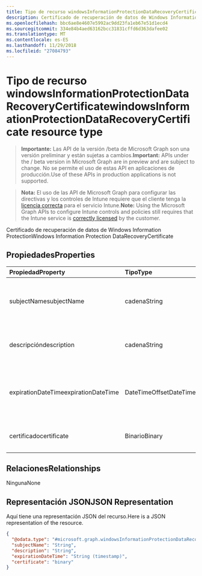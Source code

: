 ```yaml
---
title: Tipo de recurso windowsInformationProtectionDataRecoveryCertificate
description: Certificado de recuperación de datos de Windows Information Protection
ms.openlocfilehash: bbc6ae8e4607e5992ac9dd23fa1eb67e51d1ecd4
ms.sourcegitcommit: 334e84b4aed63162bcc31831cffd6d363dafee02
ms.translationtype: MT
ms.contentlocale: es-ES
ms.lasthandoff: 11/29/2018
ms.locfileid: "27084793"
---
```

# <a name="windowsinformationprotectiondatarecoverycertificate-resource-type"></a><span data-ttu-id="15800-103">Tipo de recurso windowsInformationProtectionDataRecoveryCertificate</span><span class="sxs-lookup"><span data-stu-id="15800-103">windowsInformationProtectionDataRecoveryCertificate resource type</span></span>

> <span data-ttu-id="15800-104">**Importante:** Las API de la versión /beta de Microsoft Graph son una versión preliminar y están sujetas a cambios.</span><span class="sxs-lookup"><span data-stu-id="15800-104">**Important:** APIs under the / beta version in Microsoft Graph are in preview and are subject to change.</span></span> <span data-ttu-id="15800-105">No se permite el uso de estas API en aplicaciones de producción.</span><span class="sxs-lookup"><span data-stu-id="15800-105">Use of these APIs in production applications is not supported.</span></span>

> <span data-ttu-id="15800-106">**Nota:** El uso de las API de Microsoft Graph para configurar las directivas y los controles de Intune requiere que el cliente tenga la [licencia correcta](https://go.microsoft.com/fwlink/?linkid=839381) para el servicio Intune.</span><span class="sxs-lookup"><span data-stu-id="15800-106">**Note:** Using the Microsoft Graph APIs to configure Intune controls and policies still requires that the Intune service is [correctly licensed](https://go.microsoft.com/fwlink/?linkid=839381) by the customer.</span></span>

<span data-ttu-id="15800-107">Certificado de recuperación de datos de Windows Information Protection</span><span class="sxs-lookup"><span data-stu-id="15800-107">Windows Information Protection DataRecoveryCertificate</span></span>
## <a name="properties"></a><span data-ttu-id="15800-108">Propiedades</span><span class="sxs-lookup"><span data-stu-id="15800-108">Properties</span></span>
|<span data-ttu-id="15800-109">Propiedad</span><span class="sxs-lookup"><span data-stu-id="15800-109">Property</span></span>|<span data-ttu-id="15800-110">Tipo</span><span class="sxs-lookup"><span data-stu-id="15800-110">Type</span></span>|<span data-ttu-id="15800-111">Descripción</span><span class="sxs-lookup"><span data-stu-id="15800-111">Description</span></span>|
|:---|:---|:---|
|<span data-ttu-id="15800-112">subjectName</span><span class="sxs-lookup"><span data-stu-id="15800-112">subjectName</span></span>|<span data-ttu-id="15800-113">cadena</span><span class="sxs-lookup"><span data-stu-id="15800-113">String</span></span>|<span data-ttu-id="15800-114">Nombre de asunto del certificado para la recuperación de datos</span><span class="sxs-lookup"><span data-stu-id="15800-114">Data recovery Certificate subject name</span></span>|
|<span data-ttu-id="15800-115">descripción</span><span class="sxs-lookup"><span data-stu-id="15800-115">description</span></span>|<span data-ttu-id="15800-116">cadena</span><span class="sxs-lookup"><span data-stu-id="15800-116">String</span></span>|<span data-ttu-id="15800-117">Descripción del certificado para la recuperación de datos</span><span class="sxs-lookup"><span data-stu-id="15800-117">Data recovery Certificate description</span></span>|
|<span data-ttu-id="15800-118">expirationDateTime</span><span class="sxs-lookup"><span data-stu-id="15800-118">expirationDateTime</span></span>|<span data-ttu-id="15800-119">DateTimeOffset</span><span class="sxs-lookup"><span data-stu-id="15800-119">DateTimeOffset</span></span>|<span data-ttu-id="15800-120">Fecha y hora de expiración del certificado para la recuperación de datos</span><span class="sxs-lookup"><span data-stu-id="15800-120">Data recovery Certificate expiration datetime</span></span>|
|<span data-ttu-id="15800-121">certificado</span><span class="sxs-lookup"><span data-stu-id="15800-121">certificate</span></span>|<span data-ttu-id="15800-122">Binario</span><span class="sxs-lookup"><span data-stu-id="15800-122">Binary</span></span>|<span data-ttu-id="15800-123">Certificado para la recuperación de datos</span><span class="sxs-lookup"><span data-stu-id="15800-123">Data recovery Certificate</span></span>|

## <a name="relationships"></a><span data-ttu-id="15800-124">Relaciones</span><span class="sxs-lookup"><span data-stu-id="15800-124">Relationships</span></span>
<span data-ttu-id="15800-125">Ninguna</span><span class="sxs-lookup"><span data-stu-id="15800-125">None</span></span>
## <a name="json-representation"></a><span data-ttu-id="15800-126">Representación JSON</span><span class="sxs-lookup"><span data-stu-id="15800-126">JSON Representation</span></span>
<span data-ttu-id="15800-127">Aquí tiene una representación JSON del recurso.</span><span class="sxs-lookup"><span data-stu-id="15800-127">Here is a JSON representation of the resource.</span></span>
<!-- {
  "blockType": "resource",
  "@odata.type": "microsoft.graph.windowsInformationProtectionDataRecoveryCertificate"
}
-->
``` json
{
  "@odata.type": "#microsoft.graph.windowsInformationProtectionDataRecoveryCertificate",
  "subjectName": "String",
  "description": "String",
  "expirationDateTime": "String (timestamp)",
  "certificate": "binary"
}
```






